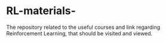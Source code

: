 # RL-materials-
The repository related to the useful courses and link regarding Reinforcement Learning, that should be visited and viewed.
